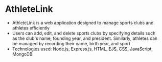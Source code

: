 # AthleteLink
- AthleteLink is a web application designed to manage sports clubs and athletes efficiently
- Users can add, edit, and delete sports clubs by specifying details such as the club's name, founding year, and
president. Similarly, athletes can be managed by recording their name, birth year, and sport
- Technologies used: Node.js, Express.js, HTML, EJS, CSS, JavaScript, MongoDB

